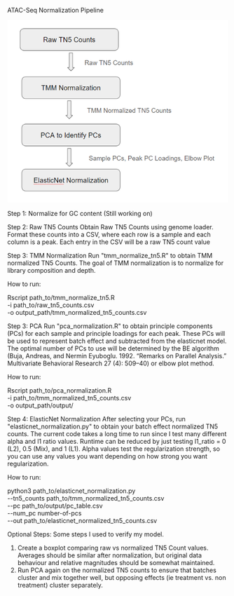 ATAC-Seq Normalization Pipeline

![Rough Normalization Schematic](https://github.com/HanTheSlug/ATACNormalization/blob/main/Norm_Schematic.png?raw=true)

Step 1: Normalize for GC content (Still working on)

Step 2: Raw TN5 Counts
Obtain Raw TN5 Counts using genome loader. Format these counts into a CSV, where each row is a sample and each column is a peak. Each entry in the CSV will be a raw TN5 count value

Step 3: TMM Normalization
Run "tmm_normalize_tn5.R" to obtain TMM normalized TN5 Counts. 
The goal of TMM normalization is to normalize for library composition and depth. 

How to run: 

Rscript path_to/tmm_normalize_tn5.R \
        -i path_to/raw_tn5_counts.csv \
        -o output_path/tmm_normalized_tn5_counts.csv

Step 3: PCA
Run "pca_normalization.R" to obtain principle components (PCs) for each sample and principle loadings for each peak. These PCs will be used to represent batch effect and subtracted from the elasticnet model. 
The optimal number of PCs to use will be determined by the BE algorithm (Buja, Andreas, and Nermin Eyuboglu. 1992. “Remarks on Parallel Analysis.” Multivariate Behavioral Research 27 (4): 509–40) or elbow plot method. 

How to run:

Rscript path_to/pca_normalization.R \
        -i path_to/tmm_normalized_tn5_counts.csv \
        -o output_path/output/
        
Step 4: ElasticNet Normalization
After selecting your PCs, run "elasticnet_normalization.py" to obtain your batch effect normalized TN5 counts. The current code takes a long time to run since I test many different alpha and l1 ratio values. Runtime can be reduced by just testing l1_ratio = 0 (L2), 0.5 (Mix), and 1 (L1). Alpha values test the regularization strength, so you can use any values you want depending on how strong you want regularization. 

How to run:

python3 path_to/elasticnet_normalization.py \
        --tn5_counts path_to/tmm_normalized_tn5_counts.csv \
        --pc path_to/output/pc_table.csv \
        --num_pc number-of-pcs \
        --out path_to/elasticnet_normalized_tn5_counts.csv

Optional Steps: Some steps I used to verify my model. 
1. Create a boxplot comparing raw vs normalized TN5 Count values. Averages should be similar after normalization, but original data behaviour and relative magnitudes should be somewhat maintained.
2. Run PCA again on the normalized TN5 counts to ensure that batches cluster and mix together well, but opposing effects (ie treatment vs. non treatment) cluster separately. 
